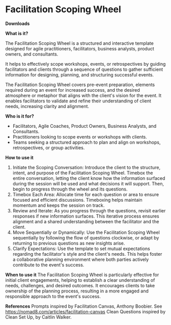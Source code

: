 # Facilitation Scoping Wheel


**Downloads**


**What is it?**

The Facilitation Scoping Wheel is a structured and interactive template designed for agile practitioners, facilitators, business analysts, product owners, and consultants.

It helps to effectively scope workshops, events, or retrospectives by guiding facilitators and clients through a sequence of questions to gather sufficient information for designing, planning, and structuring successful events.

The Facilitation Scoping Wheel covers pre-event preparation, elements required during an event for increased success, and the desired atmosphere or metaphor that aligns with the client's vision for the event. It enables facilitators to validate and refine their understanding of client needs, increasing clarity and alignment.


**Who is it for?**
- Facilitators, Agile Coaches, Product Owners, Business Analysts, and Consultants.
- Practitioners looking to scope events or workshops with clients.
- Teams seeking a structured approach to plan and align on workshops, retrospectives, or group activities.


**How to use it**
1.	Initiate the Scoping Conversation: Introduce the client to the structure, intent, and purpose of the Facilitation Scoping Wheel. Timebox the entire conversation, letting the client know how the information surfaced during the session will be used and what decisions it will support. Then, begin to progress through the wheel and its questions.
2.	Timebox Each Area: Allocate time for each question or area to ensure focused and efficient discussions. Timeboxing helps maintain momentum and keeps the session on track.
3.	Review and Iterate: As you progress through the questions, revisit earlier responses if new information surfaces. This iterative process ensures alignment and a shared understanding between the facilitator and the client.
4.	Move Sequentially or Dynamically: Use the Facilitation Scoping Wheel sequentially by following the flow of questions clockwise, or adapt by returning to previous questions as new insights arise.
5.	Clarify Expectations: Use the template to set mutual expectations regarding the facilitator's style and the client's needs. This helps foster a collaborative planning environment where both parties actively contribute to the event's success.


**When to use it**
The Facilitation Scoping Wheel is particularly effective for initial client engagements, helping to establish a clear understanding of needs, challenges, and desired outcomes. It encourages clients to take ownership of the planning process, resulting in a more engaged and responsible approach to the event's success.


**References**
Prompts inspired by Facilitation Canvas, Anthony Boobier. See https://nomad8.com/articles/facilitation-canvas
Clean Questions inspired by Clean Set Up, by Caitlin Walker.
